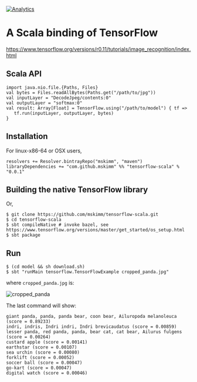 [![Analytics](https://ga-beacon.appspot.com/UA-98128111-1/readme)](https://github.com/igrigorik/ga-beacon)

# A Scala binding of TensorFlow 

https://www.tensorflow.org/versions/r0.11/tutorials/image_recognition/index.html

## Scala API 

    import java.nio.file.{Paths, Files}
    val bytes = Files.readAllBytes(Paths.get("/path/to/jpg"))
    val inputLayer = "DecodeJpeg/contents:0"
    val outputLayer = "softmax:0"
    val result: Array[Float] = TensorFlow.using("/path/to/model") { tf =>
       tf.run(inputLayer, outputLayer, bytes)
    }

## Installation
For linux-x86-64 or OSX users,

    resolvers += Resolver.bintrayRepo("mskimm", "maven")
    libraryDependencies += "com.github.mskimm" %% "tensorflow-scala" % "0.0.1"

## Building the native TensorFlow library
Or,

    $ git clone https://github.com/mskimm/tensorflow-scala.git
    $ cd tensorflow-scala
    $ sbt compileNative # invoke bazel, see https://www.tensorflow.org/versions/master/get_started/os_setup.html
    $ sbt package
    
## Run

    $ (cd model && sh download.sh)
    $ sbt "runMain tensorflow.TensorFlowExample cropped_panda.jpg"
  
where `cropped_panda.jpg` is:

![cropped_panda](https://raw.githubusercontent.com/mskimm/tensorflow-scala/master/cropped_panda.jpg)

The last command will show:

    giant panda, panda, panda bear, coon bear, Ailuropoda melanoleuca (score = 0.89233)
    indri, indris, Indri indri, Indri brevicaudatus (score = 0.00859)
    lesser panda, red panda, panda, bear cat, cat bear, Ailurus fulgens (score = 0.00264)
    custard apple (score = 0.00141)
    earthstar (score = 0.00107)
    sea urchin (score = 0.00080)
    forklift (score = 0.00052)
    soccer ball (score = 0.00047)
    go-kart (score = 0.00047)
    digital watch (score = 0.00046)
